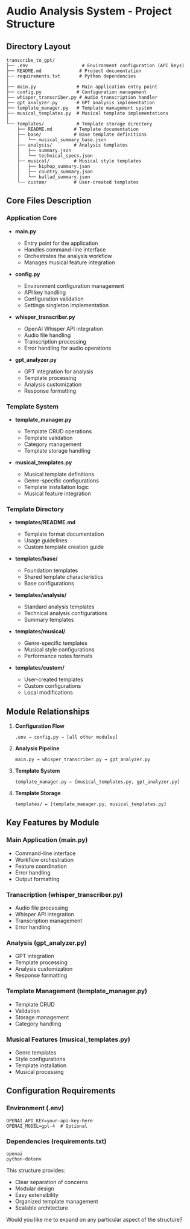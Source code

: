 # Audio Analysis System - Project Structure

## Directory Layout
```
transcribe_to_gpt/
├── .env                    # Environment configuration (API keys)
├── README.md              # Project documentation
├── requirements.txt       # Python dependencies
│
├── main.py               # Main application entry point
├── config.py             # Configuration management
├── whisper_transcriber.py # Audio transcription handler
├── gpt_analyzer.py       # GPT analysis implementation
├── template_manager.py   # Template management system
├── musical_templates.py  # Musical template implementations
│
└── templates/            # Template storage directory
    ├── README.md        # Template documentation
    ├── base/            # Base template definitions
    │   └── musical_summary_base.json
    ├── analysis/        # Analysis templates
    │   ├── summary.json
    │   └── technical_specs.json
    ├── musical/         # Musical style templates
    │   ├── hiphop_summary.json
    │   ├── country_summary.json
    │   └── ballad_summary.json
    └── custom/          # User-created templates
```

## Core Files Description

### Application Core
- **main.py**
  - Entry point for the application
  - Handles command-line interface
  - Orchestrates the analysis workflow
  - Manages musical feature integration

- **config.py**
  - Environment configuration management
  - API key handling
  - Configuration validation
  - Settings singleton implementation

- **whisper_transcriber.py**
  - OpenAI Whisper API integration
  - Audio file handling
  - Transcription processing
  - Error handling for audio operations

- **gpt_analyzer.py**
  - GPT integration for analysis
  - Template processing
  - Analysis customization
  - Response formatting

### Template System
- **template_manager.py**
  - Template CRUD operations
  - Template validation
  - Category management
  - Template storage handling

- **musical_templates.py**
  - Musical template definitions
  - Genre-specific configurations
  - Template installation logic
  - Musical feature integration

### Template Directory
- **templates/README.md**
  - Template format documentation
  - Usage guidelines
  - Custom template creation guide

- **templates/base/**
  - Foundation templates
  - Shared template characteristics
  - Base configurations

- **templates/analysis/**
  - Standard analysis templates
  - Technical analysis configurations
  - Summary templates

- **templates/musical/**
  - Genre-specific templates
  - Musical style configurations
  - Performance notes formats

- **templates/custom/**
  - User-created templates
  - Custom configurations
  - Local modifications

## Module Relationships

1. **Configuration Flow**
   ```
   .env → config.py → [all other modules]
   ```

2. **Analysis Pipeline**
   ```
   main.py → whisper_transcriber.py → gpt_analyzer.py
   ```

3. **Template System**
   ```
   template_manager.py ← [musical_templates.py, gpt_analyzer.py]
   ```

4. **Template Storage**
   ```
   templates/ ← [template_manager.py, musical_templates.py]
   ```

## Key Features by Module

### Main Application (main.py)
- Command-line interface
- Workflow orchestration
- Feature coordination
- Error handling
- Output formatting

### Transcription (whisper_transcriber.py)
- Audio file processing
- Whisper API integration
- Transcription management
- Error handling

### Analysis (gpt_analyzer.py)
- GPT integration
- Template processing
- Analysis customization
- Response formatting

### Template Management (template_manager.py)
- Template CRUD
- Validation
- Storage management
- Category handling

### Musical Features (musical_templates.py)
- Genre templates
- Style configurations
- Template installation
- Musical processing

## Configuration Requirements

### Environment (.env)
```
OPENAI_API_KEY=your-api-key-here
OPENAI_MODEL=gpt-4  # Optional
```

### Dependencies (requirements.txt)
```
openai
python-dotenv
```

This structure provides:
- Clear separation of concerns
- Modular design
- Easy extensibility
- Organized template management
- Scalable architecture

Would you like me to expand on any particular aspect of the structure?